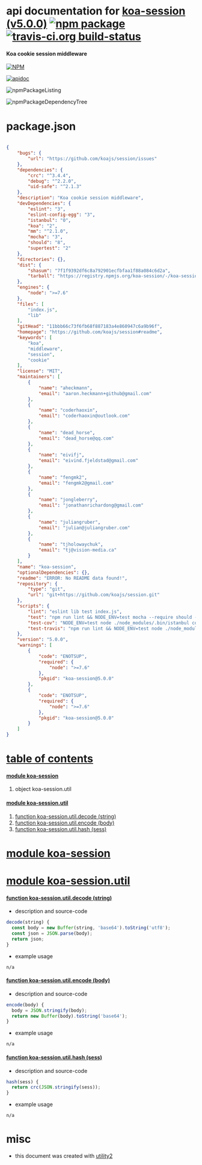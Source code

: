 # api documentation for  [koa-session (v5.0.0)](https://github.com/koajs/session#readme)  [![npm package](https://img.shields.io/npm/v/npmdoc-koa-session.svg?style=flat-square)](https://www.npmjs.org/package/npmdoc-koa-session) [![travis-ci.org build-status](https://api.travis-ci.org/npmdoc/node-npmdoc-koa-session.svg)](https://travis-ci.org/npmdoc/node-npmdoc-koa-session)
#### Koa cookie session middleware

[![NPM](https://nodei.co/npm/koa-session.png?downloads=true)](https://www.npmjs.com/package/koa-session)

[![apidoc](https://npmdoc.github.io/node-npmdoc-koa-session/build/screenCapture.buildNpmdoc.browser._2Fhome_2Ftravis_2Fbuild_2Fnpmdoc_2Fnode-npmdoc-koa-session_2Ftmp_2Fbuild_2Fapidoc.html.png)](https://npmdoc.github.io/node-npmdoc-koa-session/build/apidoc.html)

![npmPackageListing](https://npmdoc.github.io/node-npmdoc-koa-session/build/screenCapture.npmPackageListing.svg)

![npmPackageDependencyTree](https://npmdoc.github.io/node-npmdoc-koa-session/build/screenCapture.npmPackageDependencyTree.svg)



# package.json

```json

{
    "bugs": {
        "url": "https://github.com/koajs/session/issues"
    },
    "dependencies": {
        "crc": "^3.4.4",
        "debug": "^2.2.0",
        "uid-safe": "^2.1.3"
    },
    "description": "Koa cookie session middleware",
    "devDependencies": {
        "eslint": "3",
        "eslint-config-egg": "3",
        "istanbul": "0",
        "koa": "2",
        "mm": "^2.1.0",
        "mocha": "3",
        "should": "8",
        "supertest": "2"
    },
    "directories": {},
    "dist": {
        "shasum": "7f1f9392df6c8a792901ecfbfaa1f88a084c6d2a",
        "tarball": "https://registry.npmjs.org/koa-session/-/koa-session-5.0.0.tgz"
    },
    "engines": {
        "node": ">=7.6"
    },
    "files": [
        "index.js",
        "lib"
    ],
    "gitHead": "11bbb66c73f6fb68f887183a4e860947c6a9b96f",
    "homepage": "https://github.com/koajs/session#readme",
    "keywords": [
        "koa",
        "middleware",
        "session",
        "cookie"
    ],
    "license": "MIT",
    "maintainers": [
        {
            "name": "aheckmann",
            "email": "aaron.heckmann+github@gmail.com"
        },
        {
            "name": "coderhaoxin",
            "email": "coderhaoxin@outlook.com"
        },
        {
            "name": "dead_horse",
            "email": "dead_horse@qq.com"
        },
        {
            "name": "eivifj",
            "email": "eivind.fjeldstad@gmail.com"
        },
        {
            "name": "fengmk2",
            "email": "fengmk2@gmail.com"
        },
        {
            "name": "jongleberry",
            "email": "jonathanrichardong@gmail.com"
        },
        {
            "name": "juliangruber",
            "email": "julian@juliangruber.com"
        },
        {
            "name": "tjholowaychuk",
            "email": "tj@vision-media.ca"
        }
    ],
    "name": "koa-session",
    "optionalDependencies": {},
    "readme": "ERROR: No README data found!",
    "repository": {
        "type": "git",
        "url": "git+https://github.com/koajs/session.git"
    },
    "scripts": {
        "lint": "eslint lib test index.js",
        "test": "npm run lint && NODE_ENV=test mocha --require should --reporter spec test/*.test.js",
        "test-cov": "NODE_ENV=test node ./node_modules/.bin/istanbul cover ./node_modules/.bin/_mocha -- --require should test/*.test.js",
        "test-travis": "npm run lint && NODE_ENV=test node ./node_modules/.bin/istanbul cover ./node_modules/.bin/_mocha --report lcovonly -- --require should test/*.test.js"
    },
    "version": "5.0.0",
    "warnings": [
        {
            "code": "ENOTSUP",
            "required": {
                "node": ">=7.6"
            },
            "pkgid": "koa-session@5.0.0"
        },
        {
            "code": "ENOTSUP",
            "required": {
                "node": ">=7.6"
            },
            "pkgid": "koa-session@5.0.0"
        }
    ]
}
```



# <a name="apidoc.tableOfContents"></a>[table of contents](#apidoc.tableOfContents)

#### [module koa-session](#apidoc.module.koa-session)
1.  object <span class="apidocSignatureSpan">koa-session.</span>util

#### [module koa-session.util](#apidoc.module.koa-session.util)
1.  [function <span class="apidocSignatureSpan">koa-session.util.</span>decode (string)](#apidoc.element.koa-session.util.decode)
1.  [function <span class="apidocSignatureSpan">koa-session.util.</span>encode (body)](#apidoc.element.koa-session.util.encode)
1.  [function <span class="apidocSignatureSpan">koa-session.util.</span>hash (sess)](#apidoc.element.koa-session.util.hash)



# <a name="apidoc.module.koa-session"></a>[module koa-session](#apidoc.module.koa-session)



# <a name="apidoc.module.koa-session.util"></a>[module koa-session.util](#apidoc.module.koa-session.util)

#### <a name="apidoc.element.koa-session.util.decode"></a>[function <span class="apidocSignatureSpan">koa-session.util.</span>decode (string)](#apidoc.element.koa-session.util.decode)
- description and source-code
```javascript
decode(string) {
  const body = new Buffer(string, 'base64').toString('utf8');
  const json = JSON.parse(body);
  return json;
}
```
- example usage
```shell
n/a
```

#### <a name="apidoc.element.koa-session.util.encode"></a>[function <span class="apidocSignatureSpan">koa-session.util.</span>encode (body)](#apidoc.element.koa-session.util.encode)
- description and source-code
```javascript
encode(body) {
  body = JSON.stringify(body);
  return new Buffer(body).toString('base64');
}
```
- example usage
```shell
n/a
```

#### <a name="apidoc.element.koa-session.util.hash"></a>[function <span class="apidocSignatureSpan">koa-session.util.</span>hash (sess)](#apidoc.element.koa-session.util.hash)
- description and source-code
```javascript
hash(sess) {
  return crc(JSON.stringify(sess));
}
```
- example usage
```shell
n/a
```



# misc
- this document was created with [utility2](https://github.com/kaizhu256/node-utility2)
